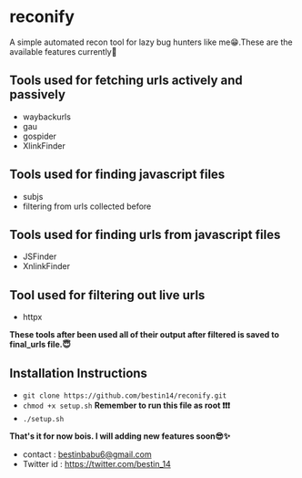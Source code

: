 # reconify

A simple automated recon tool for lazy bug hunters like me😁.These are the available features currently👀

## Tools used for fetching urls actively and passively

* waybackurls
* gau
* gospider 
* XlinkFinder

## Tools used for finding javascript files

* subjs
* filtering from urls collected before

## Tools used for finding urls from javascript files

* JSFinder
* XnlinkFinder

## Tool used for filtering out live urls

* httpx

**These tools after been used all of their output after filtered is saved to final_urls file.😇**

## **Installation Instructions**

* `git clone https://github.com/bestin14/reconify.git `
* `chmod +x setup.sh`  **Remember to run this file as root ❗❗❗**
* `./setup.sh`

**That's it for now bois. I will adding new features soon😎✨**

* contact : bestinbabu6@gmail.com
* Twitter id : https://twitter.com/bestin_14

